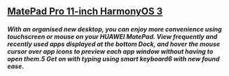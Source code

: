 ## [MatePad Pro 11-inch HarmonyOS 3](https://www.ebay.com/itm/295136854247?var=593368862003&norover=1&mkevt=1&mkrid=21572-161791-658771-9&mkcid=2&itemid=593368862003_295136854247&targetid=294505072980&device=c&mktype=pla&googleloc=1001493&poi=&campaignid=18201639101&mkgroupid=139292973974&rlsatarget=pla-294505072980&abcId=&merchantid=119648210&gclid=Cj0KCQiAvqGcBhCJARIsAFQ5ke6UaBcHr7GZDIeRTL2r53yD7XOgJ1QspmnQmesdJwDAxAzkNaI4P14aAg7WEALw_wcB)

##### With an organised new desktop, you can enjoy more convenience using touchscreen or mouse on your HUAWEI MatePad. View frequently and recently used apps displayed at the bottom Dock, and hover the mouse cursor over app icons to preview each app window without having to open them.5 Get on with typing using smart keyboard6 with new found ease.


